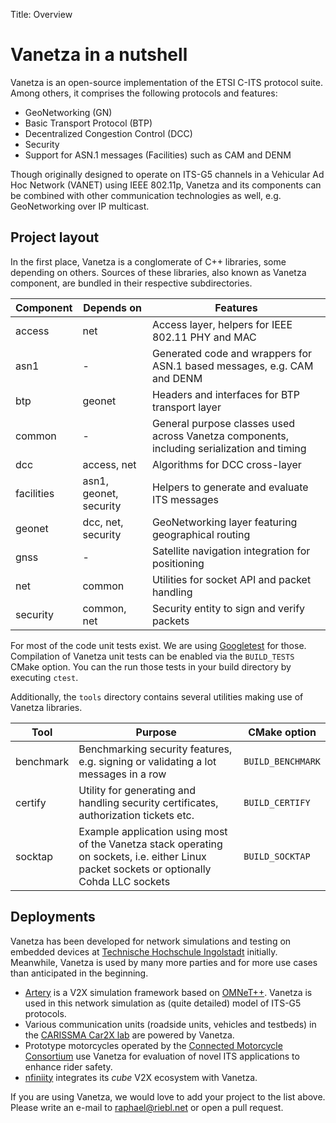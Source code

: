 Title: Overview


# Vanetza in a nutshell

Vanetza is an open-source implementation of the ETSI C-ITS protocol suite.
Among others, it comprises the following protocols and features:

* GeoNetworking (GN)
* Basic Transport Protocol (BTP)
* Decentralized Congestion Control (DCC)
* Security
* Support for ASN.1 messages (Facilities) such as CAM and DENM

Though originally designed to operate on ITS-G5 channels in a Vehicular Ad Hoc Network (VANET) using IEEE 802.11p, Vanetza and its components can be combined with other communication technologies as well, e.g. GeoNetworking over IP multicast.


## Project layout

In the first place, Vanetza is a conglomerate of C++ libraries, some depending on others.
Sources of these libraries, also known as Vanetza component, are bundled in their respective subdirectories.

| Component | Depends on | Features |
| --------- | ---------- | -------- |
| access | net | Access layer, helpers for IEEE 802.11 PHY and MAC |
| asn1 | - | Generated code and wrappers for ASN.1 based messages, e.g. CAM and DENM |
| btp | geonet | Headers and interfaces for BTP transport layer |
| common | - | General purpose classes used across Vanetza components, including serialization and timing |
| dcc | access, net | Algorithms for DCC cross-layer |
| facilities | asn1, geonet, security | Helpers to generate and evaluate ITS messages |
| geonet | dcc, net, security | GeoNetworking layer featuring geographical routing |
| gnss | - | Satellite navigation integration for positioning |
| net | common | Utilities for socket API and packet handling |
| security | common, net | Security entity to sign and verify packets |

For most of the code unit tests exist. We are using [Googletest](https://github.com/google/googletest) for those.
Compilation of Vanetza unit tests can be enabled via the `BUILD_TESTS` CMake option.
You can the run those tests in your build directory by executing `ctest`.

Additionally, the `tools` directory contains several utilities making use of Vanetza libraries.

| Tool | Purpose | CMake option |
| ---- | ------- | ------------ |
| benchmark | Benchmarking security features, e.g. signing or validating a lot messages in a row | `BUILD_BENCHMARK` |
| certify | Utility for generating and handling security certificates, authorization tickets etc. | `BUILD_CERTIFY` |
| socktap | Example application using most of the Vanetza stack operating on sockets, i.e. either Linux packet sockets or optionally Cohda LLC sockets | `BUILD_SOCKTAP` |


## Deployments

Vanetza has been developed for network simulations and testing on embedded devices at [Technische Hochschule Ingolstadt](https://www.thi.de) initially.
Meanwhile, Vanetza is used by many more parties and for more use cases than anticipated in the beginning.

* [Artery](https://github.com/riebl/artery) is a V2X simulation framework based on [OMNeT++](https://www.omnetpp.org).
   Vanetza is used in this network simulation as (quite detailed) model of ITS-G5 protocols.
* Various communication units (roadside units, vehicles and testbeds) in the [CARISSMA Car2X lab](https://www.thi.de/forschung/carissma/labore/car2x-labor) are powered by Vanetza.
* Prototype motorcycles operated by the [Connected Motorcycle Consortium](https://www.cmc-info.net) use Vanetza for evaluation of novel ITS applications to enhance rider safety.
* [nfiniity](https://www.nfiniity.com) integrates its *cube* V2X ecosystem with Vanetza.

If you are using Vanetza, we would love to add your project to the list above.
Please write an e-mail to [raphael@riebl.net](mailto:raphael@riebl.net) or open a pull request.

